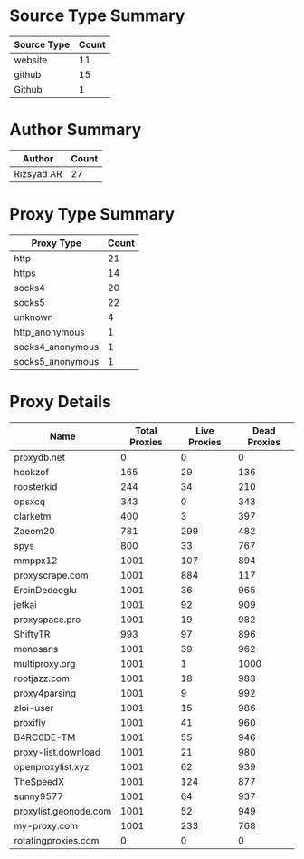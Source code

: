 # Source Type Summary

| Source Type | Count |
|-------------|-------|
| website | 11 |
| github | 15 |
| Github | 1 |


# Author Summary

| Author | Count |
|--------|-------|
| Rizsyad AR | 27 |


# Proxy Type Summary

| Proxy Type | Count |
|------------|-------|
| http | 21 |
| https | 14 |
| socks4 | 20 |
| socks5 | 22 |
| unknown | 4 |
| http_anonymous | 1 |
| socks4_anonymous | 1 |
| socks5_anonymous | 1 |


# Proxy Details

| Name | Total Proxies | Live Proxies | Dead Proxies |
|------|---------------|--------------|---------------|
| proxydb.net | 0 | 0 | 0 |
| hookzof | 165 | 29 | 136 |
| roosterkid | 244 | 34 | 210 |
| opsxcq | 343 | 0 | 343 |
| clarketm | 400 | 3 | 397 |
| Zaeem20 | 781 | 299 | 482 |
| spys | 800 | 33 | 767 |
| mmppx12 | 1001 | 107 | 894 |
| proxyscrape.com | 1001 | 884 | 117 |
| ErcinDedeoglu | 1001 | 36 | 965 |
| jetkai | 1001 | 92 | 909 |
| proxyspace.pro | 1001 | 19 | 982 |
| ShiftyTR | 993 | 97 | 896 |
| monosans | 1001 | 39 | 962 |
| multiproxy.org | 1001 | 1 | 1000 |
| rootjazz.com | 1001 | 18 | 983 |
| proxy4parsing | 1001 | 9 | 992 |
| zloi-user | 1001 | 15 | 986 |
| proxifly | 1001 | 41 | 960 |
| B4RC0DE-TM | 1001 | 55 | 946 |
| proxy-list.download | 1001 | 21 | 980 |
| openproxylist.xyz | 1001 | 62 | 939 |
| TheSpeedX | 1001 | 124 | 877 |
| sunny9577 | 1001 | 64 | 937 |
| proxylist.geonode.com | 1001 | 52 | 949 |
| my-proxy.com | 1001 | 233 | 768 |
| rotatingproxies.com | 0 | 0 | 0 |
